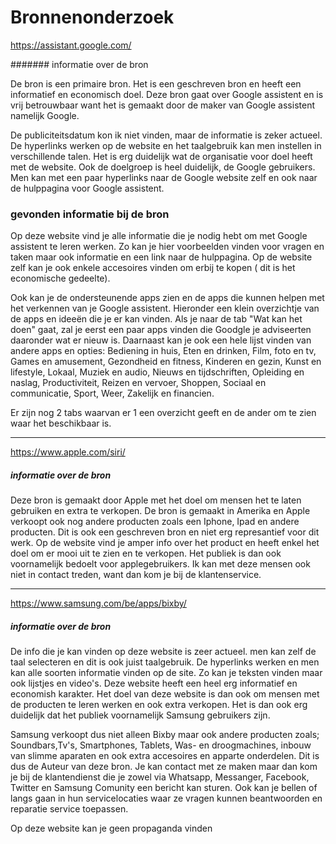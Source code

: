 # Bronnenonderzoek

https://assistant.google.com/

####### informatie over de bron

De bron is een primaire bron. Het is een geschreven bron en heeft een informatief en economisch doel.
Deze bron gaat over Google assistent en is vrij betrouwbaar want het is gemaakt door de maker van Google assistent namelijk Google.

De publiciteitsdatum kon ik niet vinden, maar de informatie is zeker actueel. De hyperlinks werken op de website en het taalgebruik kan men instellen in verschillende talen.
Het is erg duidelijk wat de organisatie voor doel heeft met de website. Ook de doelgroep is heel duidelijk, de Google gebruikers.
Men kan met een paar hyperlinks naar de Google website zelf en ook naar de hulppagina voor Google assistent.

### gevonden informatie bij de bron

Op deze website vind je alle informatie die je nodig hebt om met Google assistent te leren werken. 
Zo kan je hier voorbeelden vinden voor vragen en taken maar ook informatie en een link naar de hulppagina.
Op de website zelf kan je ook enkele accesoires vinden om erbij te kopen ( dit is het economische gedeelte).

Ook kan je de ondersteunende apps zien en de apps die kunnen helpen met het verkennen van je Google assistent.
Hieronder een klein overzichtje van de apps en ideeën die je er kan vinden. 
Als je naar de tab "Wat kan het doen" gaat, zal je eerst een paar apps vinden die Goodgle je adviseerten daaronder wat er nieuw is. 
Daarnaast kan je ook een hele lijst vinden van andere apps en opties: 
Bediening in huis, 
Eten en drinken, 
Film, 
foto en tv,
Games en amusement, 
Gezondheid en fitness, 
Kinderen en gezin, 
Kunst en lifestyle, 
Lokaal, 
Muziek en audio, 
Nieuws en tijdschriften, 
Opleiding en naslag, 
Productiviteit, 
Reizen en vervoer, 
Shoppen, 
Sociaal en communicatie, 
Sport, 
Weer,
Zakelijk en financien.

Er zijn nog 2 tabs waarvan er 1 een overzicht geeft en de ander om te zien waar het beschikbaar is.

---

https://www.apple.com/siri/

##### informatie over de bron

Deze bron is gemaakt door Apple met het doel om mensen het te laten gebruiken en extra te verkopen. De bron is gemaakt in Amerika en Apple verkoopt ook nog andere producten zoals een Iphone, Ipad en andere producten.
Dit is ook een geschreven bron en niet erg represantief voor dit werk. Op de website vind je amper info over het product en heeft enkel het doel om er mooi uit te zien en te verkopen. Het publiek is dan ook voornamelijk bedoelt voor applegebruikers.
Ik kan met deze mensen ook niet in contact treden, want dan kom je bij de klantenservice.


---

https://www.samsung.com/be/apps/bixby/

##### informatie over de bron

De info die je kan vinden op deze website is zeer actueel. men kan zelf de taal selecteren en dit is ook juist taalgebruik. De hyperlinks werken en men kan alle soorten informatie vinden op de site. Zo kan je teksten vinden maar ook lijstjes en video's. Deze website heeft een heel erg informatief en economish karakter.
Het doel van deze website is dan ook om mensen met de producten te leren werken en ook extra verkopen. Het is dan ook erg duidelijk dat
het publiek voornamelijk Samsung gebruikers zijn.

Samsung verkoopt dus niet alleen Bixby maar ook andere producten zoals; Soundbars,Tv's, Smartphones, Tablets, Was- en droogmachines, inbouw van slimme aparaten en ook extra accesoires en apparte onderdelen.
Dit is dus de Auteur van deze bron. Je kan contact met ze maken maar dan kom je bij de klantendienst die je zowel via Whatsapp, Messanger, Facebook, Twitter en Samsung Comunity een bericht kan sturen. Ook kan je bellen of langs gaan in hun servicelocaties waar ze vragen kunnen beantwoorden en reparatie service toepassen.

Op deze website kan je geen propaganda vinden

